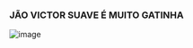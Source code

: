 ### JÃO VICTOR SUAVE É MUITO GATINHA

![image](https://cdn.discordapp.com/attachments/710537984209846294/896193646100115466/unknown.png?ex=65cffedf&is=65bd89df&hm=e2494e0c1114d2d7c9355f639ca793d589804c7426dd61dfaf17c6a9269d2c83&)


